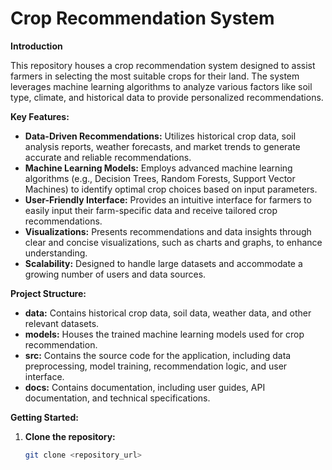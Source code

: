 # Crop Recommendation System

**Introduction**

This repository houses a crop recommendation system designed to assist farmers in selecting the most suitable crops for their land. The system leverages machine learning algorithms to analyze various factors like soil type, climate, and historical data to provide personalized recommendations.

**Key Features:**

* **Data-Driven Recommendations:** Utilizes historical crop data, soil analysis reports, weather forecasts, and market trends to generate accurate and reliable recommendations.
* **Machine Learning Models:** Employs advanced machine learning algorithms (e.g., Decision Trees, Random Forests, Support Vector Machines) to identify optimal crop choices based on input parameters.
* **User-Friendly Interface:** Provides an intuitive interface for farmers to easily input their farm-specific data and receive tailored crop recommendations.
* **Visualizations:** Presents recommendations and data insights through clear and concise visualizations, such as charts and graphs, to enhance understanding.
* **Scalability:** Designed to handle large datasets and accommodate a growing number of users and data sources.

**Project Structure:**

* **data:** Contains historical crop data, soil data, weather data, and other relevant datasets.
* **models:** Houses the trained machine learning models used for crop recommendation.
* **src:** Contains the source code for the application, including data preprocessing, model training, recommendation logic, and user interface.
* **docs:** Contains documentation, including user guides, API documentation, and technical specifications.

**Getting Started:**

1. **Clone the repository:**
   ```bash
   git clone <repository_url>
